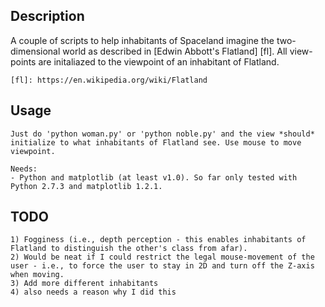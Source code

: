 ## Description ##
A couple of scripts to help inhabitants of Spaceland imagine the two-dimensional world as described in [Edwin Abbott's Flatland] [fl]. All view-points are initaliazed to the viewpoint of an inhabitant of Flatland.

    [fl]: https://en.wikipedia.org/wiki/Flatland

## Usage ##

    Just do 'python woman.py' or 'python noble.py' and the view *should* initialize to what inhabitants of Flatland see. Use mouse to move viewpoint.

    Needs:
    - Python and matplotlib (at least v1.0). So far only tested with Python 2.7.3 and matplotlib 1.2.1.

## TODO ##

    1) Fogginess (i.e., depth perception - this enables inhabitants of Flatland to distinguish the other's class from afar).
    2) Would be neat if I could restrict the legal mouse-movement of the user - i.e., to force the user to stay in 2D and turn off the Z-axis when moving.
    3) Add more different inhabitants
    4) also needs a reason why I did this

